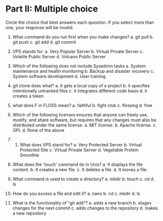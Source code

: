 # Part II: Multiple choice

Circle the choice that best answers each question. If you select more than one, your response will be invalid.

1. What command do you run first when you make changes?
   a. git pull
   b. git push
   c. git add
   d. git commit

2. VPS stands for:
   a. Very Popular Server
   b. Virtual Private Server
   c. Volatile Public Server
   d. Volcano Public Server
   
3. Which of the following does not include Sysadmin tasks
   a. System maintenance and health monitoring
   b. Backup and disaster recovery
   c. System software development
   d. User training
   
4. git clone does what? 
   a. it gets a local copy of a project
   b. it specifies intentionally untracked files
   c. it integrates different code basis
   d. it creates a token

5. what does F in FLOSS mean?
   a. faithful
   b. fight club
   c. flossing
   d. free
   
6. Which of the following licenses ensures that anyone can freely use, modify, and share software, but requires that any changes must also be distributed under the same license.
   a. MIT license.
   b. Apache license.
   c. GPL
   d. None of the above

7. 1. What does VPS stand for?
   a. Very Protected Server
   b. Virtual Protected Site
   c. Virtual Private Server
   d. Vegetable Protein Smoothie

8. What does the 'touch' command do in Unix?
   a. It displays the file content.
   b. It creates a new file.
   c. It deletes a file.
   d. It moves a file.

9. What command is used to create a directory? 
   a. mkdir
   b. touch
   c. cd
   d. ls

10. How do you access a file and edit it? 
   a. nano
   b. cd
   c. mkdir
   d. ls

11. What is the functionality of "git add"?
   a. adds a new branch
   b. stages changes for the next commit
   c. adds changes to the repository
   d. makes a new repository